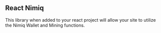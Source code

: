 ## React Nimiq

This library when added to your react project will allow your site to utilize the Nimiq Wallet and Mining functions.  

